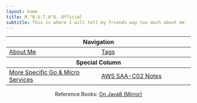 ```yaml
---
layout: home
title: M."B.U.T.A"O. Official
subtitle: This is where I will tell my friends way too much about me
---
```


<!-- markdownlint-disable MD033 -->

<table align="center"width="100%">
        <thead>
            <tr>
                <th colspan="2">Navigation</th>
            </tr>
    </thead>
    <tbody>
        <tr>
            <td width="50%"><a href="aboutme.md"> About Me </a> </td>
            <td width="50%"><a href="tags.html"> Tags </a> </td>
        </tr>
    </tbody>
    <!-- Add a column-->
    <thead>
            <tr>
                <th colspan="2">Special Column</th>
            </tr>
        </thead>
    <tbody>
        <tr>
            <td width="50%"><a href="go_index.md"> More Specific Go & Micro Services </a> </td>
            <td width="50%"><a href="AWS_index.md"> AWS SAA-C02 Notes </a> </td>
        </tr>
    </tbody>
</table>

<div align="center">
Reference Books: <a href="OnJava8-main/README.md">On Java8 (Mirror) </a>
</div>

